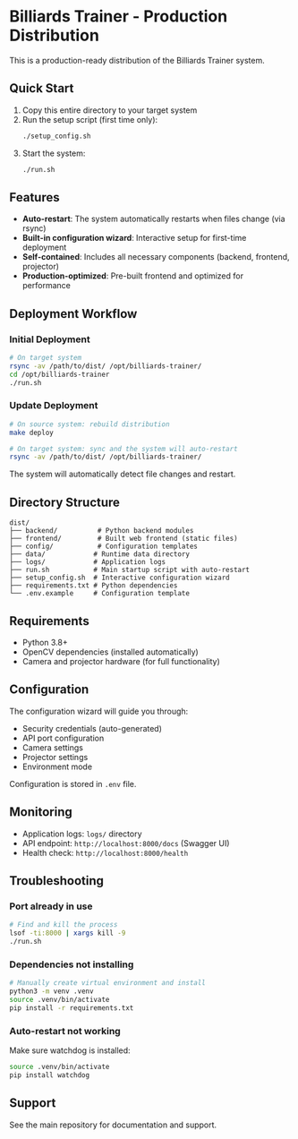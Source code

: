 # Billiards Trainer - Production Distribution

This is a production-ready distribution of the Billiards Trainer system.

## Quick Start

1. Copy this entire directory to your target system
2. Run the setup script (first time only):
   ```bash
   ./setup_config.sh
   ```
3. Start the system:
   ```bash
   ./run.sh
   ```

## Features

- **Auto-restart**: The system automatically restarts when files change (via rsync)
- **Built-in configuration wizard**: Interactive setup for first-time deployment
- **Self-contained**: Includes all necessary components (backend, frontend, projector)
- **Production-optimized**: Pre-built frontend and optimized for performance

## Deployment Workflow

### Initial Deployment
```bash
# On target system
rsync -av /path/to/dist/ /opt/billiards-trainer/
cd /opt/billiards-trainer
./run.sh
```

### Update Deployment
```bash
# On source system: rebuild distribution
make deploy

# On target system: sync and the system will auto-restart
rsync -av /path/to/dist/ /opt/billiards-trainer/
```

The system will automatically detect file changes and restart.

## Directory Structure

```
dist/
├── backend/          # Python backend modules
├── frontend/         # Built web frontend (static files)
├── config/           # Configuration templates
├── data/            # Runtime data directory
├── logs/            # Application logs
├── run.sh           # Main startup script with auto-restart
├── setup_config.sh  # Interactive configuration wizard
├── requirements.txt # Python dependencies
└── .env.example     # Configuration template
```

## Requirements

- Python 3.8+
- OpenCV dependencies (installed automatically)
- Camera and projector hardware (for full functionality)

## Configuration

The configuration wizard will guide you through:
- Security credentials (auto-generated)
- API port configuration
- Camera settings
- Projector settings
- Environment mode

Configuration is stored in `.env` file.

## Monitoring

- Application logs: `logs/` directory
- API endpoint: `http://localhost:8000/docs` (Swagger UI)
- Health check: `http://localhost:8000/health`

## Troubleshooting

### Port already in use
```bash
# Find and kill the process
lsof -ti:8000 | xargs kill -9
./run.sh
```

### Dependencies not installing
```bash
# Manually create virtual environment and install
python3 -m venv .venv
source .venv/bin/activate
pip install -r requirements.txt
```

### Auto-restart not working
Make sure watchdog is installed:
```bash
source .venv/bin/activate
pip install watchdog
```

## Support

See the main repository for documentation and support.
